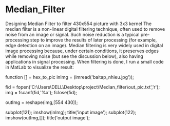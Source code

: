 # Median_Filter
Designing Median Filter to filter 430x554 picture with 3x3 kernel 
The median filter is a non-linear digital filtering technique, often used to remove noise from an image or signal. 
Such noise reduction is a typical pre-processing step to improve the results of later processing (for example, edge detection on an image). 
Median filtering is very widely used in digital image processing because, 
under certain conditions, it preserves edges while removing noise (but see the discussion below), also having applications in signal processing.
When filtering is done, I run a small code in MatLab to visualize the result: 

function [] = hex_to_pic
inImg = (imread('baitap_nhieu.jpg'));

fid = fopen('C:\Users\DELL\Desktop\project\Median_filter\out_pic.txt','r');
img = fscanf(fid,'%x');
fclose(fid);

outImg = reshape(img,[554 430]);

subplot(121);
imshow(inImg);
title('input image');
subplot(122);
imshow(outImg,[]);
title('output image');
